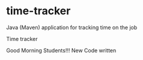 # time-tracker
Java (Maven) application for tracking time on the job

Time tracker

Good Morning Students!!!
New Code 
written
